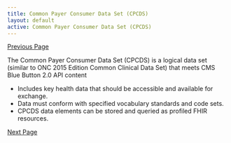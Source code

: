```yaml
---
title: Common Payer Consumer Data Set (CPCDS)
layout: default
active: Common Payer Consumer Data Set (CPCDS)
---
```


[Previous Page](CARIN_Blue_Button_Framework_Specification.html)

The Common Payer Consumer Data Set (CPCDS) is a logical data set (similar to ONC 2015 Edition Common Clinical Data Set) that meets CMS Blue Button 2.0 API content

*  Includes key health data that should be accessible and available for exchange.
*  Data must conform with specified vocabulary standards and code sets.
*  CPCDS data elements can be stored and queried as profiled FHIR resources.




[Next Page](Mapping_from_CPCDS_to_FHIR_Resources.html)